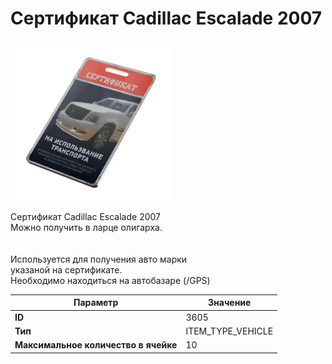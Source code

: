 # Сертификат Cadillac Escalade 2007

![Item Image](../img/3605.webp?raw=true)

Сертификат Cadillac Escalade 2007<br>Можно получить в ларце олигарха.<br><br><br>Используется для получения авто марки <br>указаной на сертификате.<br>Необходимо находиться на автобазаре (/GPS)


| Параметр | Значение |
|----------|----------|
| **ID** | 3605 |
| **Тип** | ITEM_TYPE_VEHICLE |
| **Максимальное количество в ячейке** | 10 |

